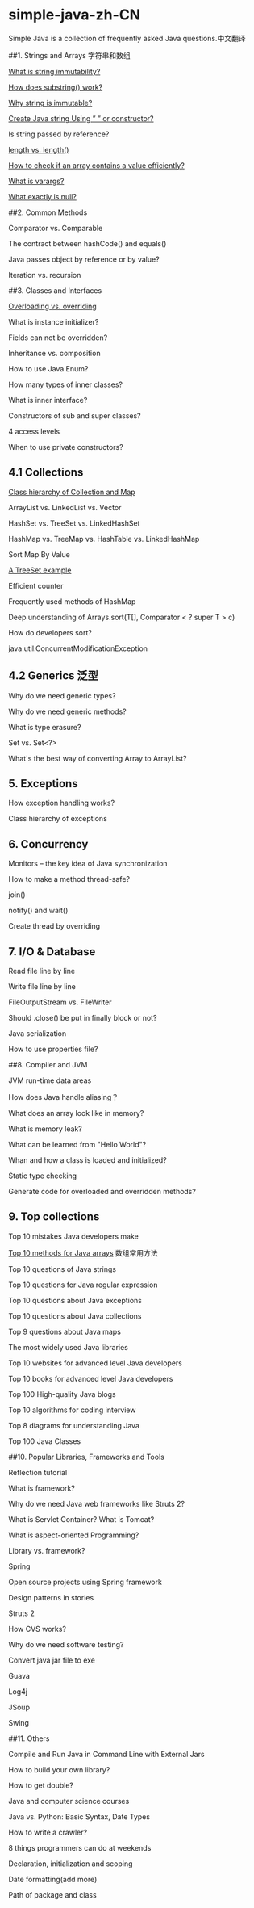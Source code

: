 # simple-java-zh-CN
Simple Java is a collection of frequently asked Java questions.中文翻译

##1. Strings and Arrays 字符串和数组

[What is string immutability?](https://github.com/Yixiaohan/simple-java-zh-CN/blob/master/content/Diagram%20to%20show%20Java%20String%E2%80%99s%20Immutability.md)

[How does substring() work?](https://github.com/Yixiaohan/simple-java-zh-CN/blob/master/content/The%20substring()%20Method%20in%20JDK%206%20and%20JDK%207.md)

[Why string is immutable?](https://github.com/Yixiaohan/simple-java-zh-CN/blob/master/content/Why%20string%20is%20immutable%20.md)

[Create Java string Using ” ” or constructor?](https://github.com/Yixiaohan/simple-java-zh-CN/blob/master/content/Create%20Java%20String%20Using%20%E2%80%9D%20%E2%80%9D%20or%20Constructor%3F.md)

Is string passed by reference?

[length vs. length()](https://github.com/Yixiaohan/simple-java-zh-CN/blob/master/content/Start%20from%20length%20%26%20length()%20in%20Java.md)

[How to check if an array contains a value efficiently?](https://github.com/Yixiaohan/simple-java-zh-CN/blob/master/content/How%20to%20Check%20if%20an%20Array%20Contains%20a%20Value%20in%20Java%20Efficiently%3F.md)

[What is varargs?](https://github.com/Yixiaohan/simple-java-zh-CN/blob/master/content/Java%20Varargs%20Examples%20Java.md)

[What exactly is null?](https://github.com/Yixiaohan/simple-java-zh-CN/blob/master/content/What%20exactly%20is%20null%20in%20Java%3F.md)

##2. Common Methods

Comparator vs. Comparable

The contract between hashCode() and equals()

Java passes object by reference or by value?

Iteration vs. recursion

##3. Classes and Interfaces

[Overloading vs. overriding](https://github.com/Yixiaohan/simple-java-zh-CN/blob/master/content/Overriding%20vs.%20Overloading%20in%20Java.md)

What is instance initializer?

Fields can not be overridden?

Inheritance vs. composition

How to use Java Enum?

How many types of inner classes?

What is inner interface?

Constructors of sub and super classes?

4 access levels

When to use private constructors?

## 4.1 Collections

[Class hierarchy of Collection and Map](https://github.com/Yixiaohan/simple-java-zh-CN/blob/master/content/The%20Interface%20and%20Class%20Hierarchy%20Diagram%20of%20Java%20Collections%20.md)

ArrayList vs. LinkedList vs. Vector

HashSet vs. TreeSet vs. LinkedHashSet

HashMap vs. TreeMap vs. HashTable vs. LinkedHashMap

Sort Map By Value

[A TreeSet example](https://github.com/Yixiaohan/simple-java-zh-CN/blob/master/content/A%20simple%20TreeSet%20example.md)

Efficient counter

Frequently used methods of HashMap

Deep understanding of Arrays.sort(T[], Comparator < ? super T > c)

How do developers sort?

java.util.ConcurrentModificationException

## 4.2 Generics 泛型

Why do we need generic types?

Why do we need generic methods?

What is type erasure?

Set vs. Set<?>

What's the best way of converting Array to ArrayList?

## 5. Exceptions

How exception handling works?

Class hierarchy of exceptions


## 6. Concurrency

Monitors – the key idea of Java synchronization

How to make a method thread-safe?

join()

notify() and wait()

Create thread by overriding

## 7. I/O & Database

Read file line by line

Write file line by line

FileOutputStream vs. FileWriter

Should .close() be put in finally block or not?

Java serialization

How to use properties file?

##8. Compiler and JVM

JVM run-time data areas

How does Java handle aliasing？

What does an array look like in memory?

What is memory leak?

What can be learned from "Hello World"?

Whan and how a class is loaded and initialized?

Static type checking

Generate code for overloaded and overridden methods?

## 9. Top collections

Top 10 mistakes Java developers make

[Top 10 methods for Java arrays](https://github.com/Yixiaohan/simple-java-zh-CN/blob/master/content/Top%2010%20Methods%20for%20Java%20Arrays.md) 数组常用方法

Top 10 questions of Java strings

Top 10 questions for Java regular expression

Top 10 questions about Java exceptions

Top 10 questions about Java collections

Top 9 questions about Java maps

The most widely used Java libraries

Top 10 websites for advanced level Java developers

Top 10 books for advanced level Java developers

Top 100 High-quality Java blogs

Top 10 algorithms for coding interview

Top 8 diagrams for understanding Java 

Top 100 Java Classes


##10. Popular Libraries, Frameworks and Tools

Reflection tutorial

What is framework?

Why do we need Java web frameworks like Struts 2?

What is Servlet Container? What is Tomcat?

What is aspect-oriented Programming?

Library vs. framework?

Spring

Open source projects using Spring framework

Design patterns in stories

Struts 2

How CVS works?

Why do we need software testing?

Convert java jar file to exe

Guava

Log4j

JSoup

Swing

##11. Others

Compile and Run Java in Command Line with External Jars

How to build your own library?

How to get double?

Java and computer science courses

Java vs. Python: Basic Syntax, Date Types

How to write a crawler?

8 things programmers can do at weekends

Declaration, initialization and scoping

Date formatting(add more)

Path of package and class

